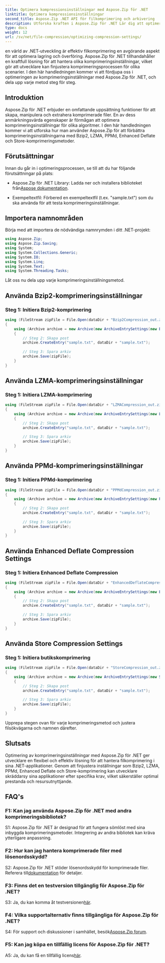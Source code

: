 ```yaml
---
title: Optimera kompressionsinställningar med Aspose.Zip för .NET
linktitle: Optimera kompressionsinställningar
second_title: Aspose.Zip .NET API för filkomprimering och arkivering
description: Utforska kraften i Aspose.Zip för .NET Lär dig att optimera komprimeringsinställningar steg för steg med metoderna Bzip2, LZMA, PPMd, Enhanced Deflate och Store. Förbättra dina .NET-applikationer med effektiv filkomprimering.
type: docs
weight: 12
url: /sv/net/file-compression/optimizing-compression-settings/
---
```

en värld av .NET-utveckling är effektiv filkomprimering en avgörande aspekt för att optimera lagring och överföring. Aspose.Zip för .NET tillhandahåller en kraftfull lösning för att hantera olika komprimeringsinställningar, vilket gör att utvecklare kan finjustera komprimeringsprocessen för olika scenarier. I den här handledningen kommer vi att fördjupa oss i optimeringen av komprimeringsinställningar med Aspose.Zip för .NET, och dela upp varje metod steg för steg.

## Introduktion

Aspose.Zip för .NET erbjuder en omfattande uppsättning funktioner för att skapa, manipulera och extrahera komprimerade filer. En av dess anmärkningsvärda egenskaper är förmågan att optimera komprimeringsinställningar för olika algoritmer. I den här handledningen kommer vi att utforska hur man använder Aspose.Zip för att förbättra komprimeringsinställningarna med Bzip2, LZMA, PPMd, Enhanced Deflate och Store-komprimeringsmetoder.

## Förutsättningar

Innan du går in i optimeringsprocessen, se till att du har följande förutsättningar på plats:

-  Aspose.Zip för .NET Library: Ladda ner och installera biblioteket från[Aspose dokumentation](https://reference.aspose.com/zip/net/).

- Exempeltextfil: Förbered en exempeltextfil (t.ex. "sample.txt") som du ska använda för att testa komprimeringsinställningar.

## Importera namnområden

Börja med att importera de nödvändiga namnrymden i ditt .NET-projekt:

```csharp
using Aspose.Zip;
using Aspose.Zip.Saving;
using System;
using System.Collections.Generic;
using System.IO;
using System.Linq;
using System.Text;
using System.Threading.Tasks;
```

Låt oss nu dela upp varje komprimeringsinställningsmetod.

## Använda Bzip2-komprimeringsinställningar

### Steg 1: Initiera Bzip2-komprimering

```csharp
using (FileStream zipFile = File.Open(dataDir + "Bzip2Compression_out.zip", FileMode.Create))
{
    using (Archive archive = new Archive(new ArchiveEntrySettings(new Bzip2CompressionSettings())))
    {
        // Steg 2: Skapa post
        archive.CreateEntry("sample.txt", dataDir + "sample.txt");
        
        // Steg 3: Spara arkiv
        archive.Save(zipFile);
    }
}
```

## Använda LZMA-komprimeringsinställningar

### Steg 1: Initiera LZMA-komprimering

```csharp
using (FileStream zipFile = File.Open(dataDir + "LZMACompression_out.zip", FileMode.Create))
{
    using (Archive archive = new Archive(new ArchiveEntrySettings(new LzmaCompressionSettings())))
    {
        // Steg 2: Skapa post
        archive.CreateEntry("sample.txt", dataDir + "sample.txt");
        
        // Steg 3: Spara arkiv
        archive.Save(zipFile);
    }
}
```

## Använda PPMd-komprimeringsinställningar

### Steg 1: Initiera PPMd-komprimering

```csharp
using (FileStream zipFile = File.Open(dataDir + "PPMdCompression_out.zip", FileMode.Create))
{
    using (Archive archive = new Archive(new ArchiveEntrySettings(new PPMdCompressionSettings())))
    {
        // Steg 2: Skapa post
        archive.CreateEntry("sample.txt", dataDir + "sample.txt");
        
        // Steg 3: Spara arkiv
        archive.Save(zipFile);
    }
}
```

## Använda Enhanced Deflate Compression Settings

### Steg 1: Initiera Enhanced Deflate Compression

```csharp
using (FileStream zipFile = File.Open(dataDir + "EnhancedDeflateCompression_out.zip", FileMode.Create))
{
    using (Archive archive = new Archive(new ArchiveEntrySettings(new EnhancedDeflateCompressionSettings())))
    {
        // Steg 2: Skapa post
        archive.CreateEntry("sample.txt", dataDir + "sample.txt");
        
        // Steg 3: Spara arkiv
        archive.Save(zipFile);
    }
}
```

## Använda Store Compression Settings

### Steg 1: Initiera butikskomprimering

```csharp
using (FileStream zipFile = File.Open(dataDir + "StoreCompression_out.zip", FileMode.Create))
{
    using (Archive archive = new Archive(new ArchiveEntrySettings(new StoreCompressionSettings())))
    {
        // Steg 2: Skapa post
        archive.CreateEntry("sample.txt", dataDir + "sample.txt");
        
        // Steg 3: Spara arkiv
        archive.Save(zipFile);
    }
}
```

Upprepa stegen ovan för varje komprimeringsmetod och justera filsökvägarna och namnen därefter.

## Slutsats

Optimering av komprimeringsinställningar med Aspose.Zip för .NET ger utvecklare en flexibel och effektiv lösning för att hantera filkomprimering i sina .NET-applikationer. Genom att finjustera inställningar som Bzip2, LZMA, PPMd, Enhanced Deflate och Store-komprimering kan utvecklare skräddarsy sina applikationer efter specifika krav, vilket säkerställer optimal prestanda och resursutnyttjande.

## FAQ's

### F1: Kan jag använda Aspose.Zip för .NET med andra komprimeringsbibliotek?

S1: Aspose.Zip för .NET är designad för att fungera sömlöst med sina inbyggda komprimeringsmetoder. Integrering av andra bibliotek kan kräva ytterligare anpassning.

### F2: Hur kan jag hantera komprimerade filer med lösenordsskydd?

 S2: Aspose.Zip för .NET stöder lösenordsskydd för komprimerade filer. Referera till[dokumentation](https://reference.aspose.com/zip/net/) för detaljer.

### F3: Finns det en testversion tillgänglig för Aspose.Zip för .NET?

 S3: Ja, du kan komma åt testversionen[här](https://releases.aspose.com/).

### F4: Vilka supportalternativ finns tillgängliga för Aspose.Zip för .NET?

S4: För support och diskussioner i samhället, besök[Aspose.Zip forum](https://forum.aspose.com/c/zip/37).

### F5: Kan jag köpa en tillfällig licens för Aspose.Zip för .NET?

 A5: Ja, du kan få en tillfällig licens[här](https://purchase.aspose.com/temporary-license/).